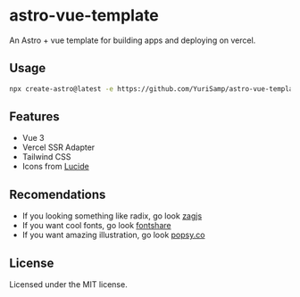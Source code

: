 # astro-vue-template

An Astro + vue template for building apps and deploying on vercel.

## Usage

```bash
npx create-astro@latest -e https://github.com/YuriSamp/astro-vue-template
```

## Features

- Vue 3
- Vercel SSR Adapter
- Tailwind CSS
- Icons from [Lucide](https://lucide.dev)

## Recomendations

- If you looking something like radix, go look [zagjs](https://zagjs.com)
- If you want cool fonts, go look [fontshare](https://www.fontshare.com)
- If you want amazing illustration, go look [popsy.co](https://popsy.co/illustrations)

## License

Licensed under the MIT license.
